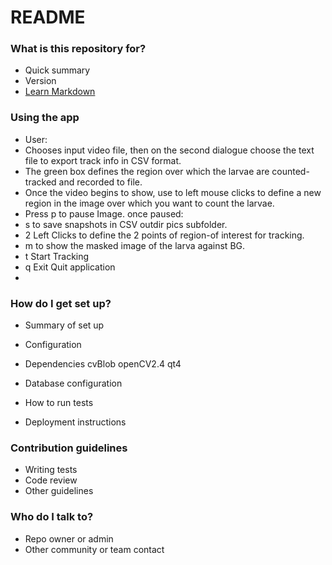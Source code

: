 # README #


### What is this repository for? ###

* Quick summary
* Version
* [Learn Markdown](https://bitbucket.org/tutorials/markdowndemo)


### Using the app ###
 * User:
 * Chooses input video file, then on the second dialogue choose the text file to export track info in CSV format.
 * The green box defines the region over which the larvae are counted-tracked and recorded to file.
 * Once the video begins to show, use to left mouse clicks to define a new region in the image over which you want to count the larvae.
 * Press p to pause Image. once paused:
 *  s to save snapshots in CSV outdir pics subfolder.
 *  2 Left Clicks to define the 2 points of region-of interest for tracking.
 *  m to show the masked image of the larva against BG.
 *  t Start Tracking
 *  q Exit Quit application
 *

### How do I get set up? ###

* Summary of set up
* Configuration
* Dependencies
 cvBlob
 openCV2.4
 qt4


* Database configuration
* How to run tests
* Deployment instructions

### Contribution guidelines ###

* Writing tests
* Code review
* Other guidelines

### Who do I talk to? ###

* Repo owner or admin
* Other community or team contact